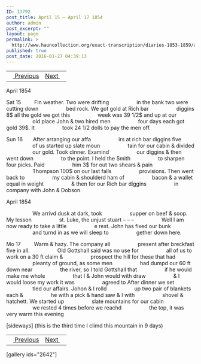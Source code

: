 ```yaml
---
ID: 13792
post_title: April 15 – April 17 1854
author: admin
post_excerpt: ""
layout: page
permalink: >
  http://www.hauncollection.org/exact-transcription/diaries-1853-1859/april-15-april-17-1854/
published: true
post_date: 2016-01-27 04:39:13
---
```

<table style="width: 100%;" align="center">
<tbody>
<tr>
<td><a href="http://www.hauncollection.org/diaries-1853-1859/april-9-april-14-1854/"><img src="https://lh3.googleusercontent.com/-EFJpxxNiPNw/VqgtWBCZrMI/AAAAAAAAAFU/WfY4lPFWWkg/s800-Ic42/Soeb-Plain-Arrows-8-10px.png" alt="" width="10" height="10" /> Previous</a></td>
<td style="text-align: right;"><a href="http://www.hauncollection.org/diaries-1853-1859/april-17-april-22-1854/">Next <img src="https://lh3.googleusercontent.com/-67k0cYlpXHw/VqgtWKz1MXI/AAAAAAAAAFU/k9PW_Piyurk/s800-Ic42/Soeb-Plain-Arrows-5-10px.png" alt="" width="10" height="10" /></a></td>
</tr>
</tbody>
</table>
April 1854

Sat 15         Fin weather. Two were drifting
<span style="margin-left: 70px;">in the bank two were cutting down
<span style="margin-left: 70px;">bed rock. We got gold at Rich bar
<span style="margin-left: 70px;">diggins 8$ all the gold we got this
<span style="margin-left: 70px;">week was 39 1/2$ and up at our
<span style="margin-left: 70px;">old place John &amp; two hired men
<span style="margin-left: 70px;">four days each got gold 39$. It
<span style="margin-left: 70px;">took 24 1/2 dolls to pay the men off.</span></span></span></span></span></span></span>

Sun 16       After arranging our affa
<span style="margin-left: 70px;">irs at rich bar diggins five
<span style="margin-left: 70px;">of us started up slate moun
<span style="margin-left: 70px;">tain for our cabin &amp; divided
<span style="margin-left: 70px;">our gold. Took dinner. Examind
<span style="margin-left: 70px;">our diggins &amp; then went down
<span style="margin-left: 70px;">to the point. I held the Smith
<span style="margin-left: 70px;">to sharpen four picks. Paid
<span style="margin-left: 70px;">him 3$ for out two shears &amp; pain
<span style="margin-left: 70px;">Thompson 100$ on our last falls
<span style="margin-left: 70px;">provisions. Then went back to
<span style="margin-left: 70px;">my cabin &amp; shoulderd ham of
<span style="margin-left: 70px;">bacon &amp; a wallet equal in weight
<span style="margin-left: 70px;">&amp; then for our Rich bar diggins
<span style="margin-left: 70px;">in company with John &amp; Dobson.</span></span></span></span></span></span></span></span></span></span></span></span></span></span>

April 1854

<span style="margin-left: 70px;">We arrivd dusk at dark, took
<span style="margin-left: 70px;">supper on beef &amp; soop. My lesson
<span style="margin-left: 70px;">st. Luke, the unjust stuart – – –
<span style="margin-left: 70px;">Well I am now ready to take a little
<span style="margin-left: 70px;">e rest. John has fixed our bunk
<span style="margin-left: 70px;">and turnd in as we will sleep to
<span style="margin-left: 70px;">gether down here.</span></span></span></span></span></span></span>

Mo 17         Warm &amp; hazy. The company all
<span style="margin-left: 70px;">present after breckfast five in all.
<span style="margin-left: 70px;">Old Gottshall said was no use for
<span style="margin-left: 70px;">all of us to work on a 30 ft claim &amp;
<span style="margin-left: 70px;">prospect the hill for these that had
<span style="margin-left: 70px;">pleanty of ground, as some men
<span style="margin-left: 70px;">had dumpd our 60 ft down near
<span style="margin-left: 70px;">the river, so I told Gottshall that
<span style="margin-left: 70px;">if he would make me whole
<span style="margin-left: 70px;">that I &amp; John would with draw
<span style="margin-left: 70px;">&amp; I would loose my work it was
<span style="margin-left: 70px;">agreed to After dinner we set
<span style="margin-left: 70px;">tled our affairs. Johon &amp; I rolld
<span style="margin-left: 70px;">up two pair of blankets each &amp;
<span style="margin-left: 70px;">he with a pick &amp; hand saw &amp; I with
<span style="margin-left: 70px;">shovel &amp; hatchett. We started up
<span style="margin-left: 70px;">slate mountains for our cabin
<span style="margin-left: 70px;">we rested 4 times before we reachd
<span style="margin-left: 70px;">the top, it was very warm this evening</span></span></span></span></span></span></span></span></span></span></span></span></span></span></span></span></span></span>

[sideways]
(this is the third time I climd this mountain in 9 days)
<table style="width: 100%;" align="center">
<tbody>
<tr>
<td><a href="http://www.hauncollection.org/diaries-1853-1859/april-9-april-14-1854/"><img src="https://lh3.googleusercontent.com/-EFJpxxNiPNw/VqgtWBCZrMI/AAAAAAAAAFU/WfY4lPFWWkg/s800-Ic42/Soeb-Plain-Arrows-8-10px.png" alt="" width="10" height="10" /> Previous</a></td>
<td style="text-align: right;"><a href="http://www.hauncollection.org/diaries-1853-1859/april-17-april-22-1854/">Next <img src="https://lh3.googleusercontent.com/-67k0cYlpXHw/VqgtWKz1MXI/AAAAAAAAAFU/k9PW_Piyurk/s800-Ic42/Soeb-Plain-Arrows-5-10px.png" alt="" width="10" height="10" /></a></td>
</tr>
</tbody>
</table>
[gallery ids="2642"]